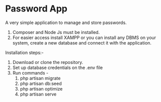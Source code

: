 # Password App
 
A very simple application to manage and store passwords.

1. Composer and Node Js must be installed.
2. For easier access install XAMPP or you can install any DBMS on your system, create a new database and connect it with the application.
  
Installation steps:-
1. Download or clone the repository.
2. Set up database credentials on the .env file
3. Run commands -
    1. php artisan migrate
    2. php artisan db:seed
    3. php artisan optimize
    4. php artisan serve
